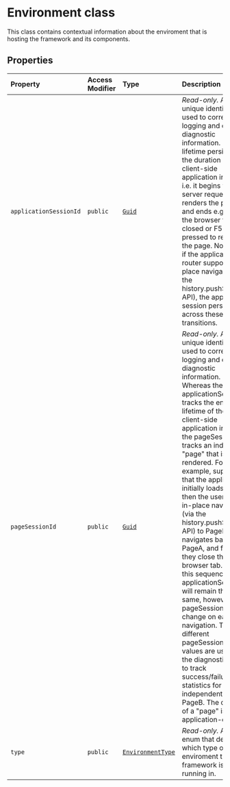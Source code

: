 # Environment class





This class contains contextual information about the enviroment that is hosting the framework and its components.



## Properties

| Property	   | Access Modifier | Type	| Description|
|:-------------|:----|:-------|:-----------|
|`applicationSessionId`     | `public` | [`Guid`](../sp-core-library/guid.md) | _Read-only._ A unique identifier used to correlate logging and other diagnostic information. Its lifetime persists for the duration of the client-side application instance, i.e. it begins with the server request that renders the page, and ends e.g. when the browser tab is closed or F5 is pressed to reload the page. Note that if the application's router supports in-place navigation (via the history.pushState() API), the application session persists across these transitions. |
|`pageSessionId`     | `public` | [`Guid`](../sp-core-library/guid.md) | _Read-only._ A unique identifier used to correlate logging and other diagnostic information. Whereas the applicationSessionId tracks the entire lifetime of the client-side application instance, the pageSessionId tracks an individual "page" that is rendered. For example, suppose that the application initially loads PageA, then the user does in-place navigation (via the history.pushState() API) to PageB, then navigates back to PageA, and finally they close the browser tab. During this sequence, the applicationSessionId will remain the same, however the pageSessionId will change on each navigation. The 3 different pageSessionId values are used by the diagnostics e.g. to track success/failure statistics for PageA independently of PageB. The concept of a "page" is application-defined. |
|`type`     | `public` | [`EnvironmentType`](../sp-core-library/environmenttype.md) | _Read-only._ An enum that describes which type of enviroment the framework is running in. |






